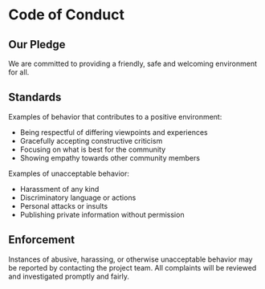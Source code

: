 # Code of Conduct

## Our Pledge

We are committed to providing a friendly, safe and welcoming environment for all.

## Standards

Examples of behavior that contributes to a positive environment:
- Being respectful of differing viewpoints and experiences
- Gracefully accepting constructive criticism
- Focusing on what is best for the community
- Showing empathy towards other community members

Examples of unacceptable behavior:
- Harassment of any kind
- Discriminatory language or actions
- Personal attacks or insults
- Publishing private information without permission

## Enforcement

Instances of abusive, harassing, or otherwise unacceptable behavior may be reported by contacting the project team. All complaints will be reviewed and investigated promptly and fairly.